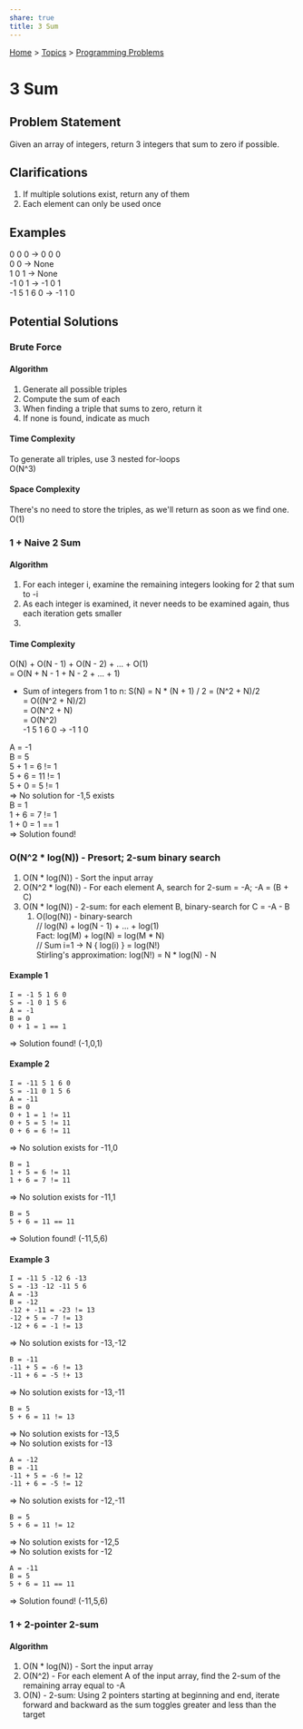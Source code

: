 ```yaml
---  
share: true  
title: 3 Sum  
---  
```

[Home](../../index.md) > [Topics](../index.md) > [Programming Problems](./index.md)  
# 3 Sum  
## Problem Statement  
Given an array of integers, return 3 integers that sum to zero if possible.  
  
## Clarifications  
1. If multiple solutions exist, return any of them  
2. Each element can only be used once  
  
## Examples  
0 0 0 -> 0 0 0  
0 0 -> None  
1 0 1 -> None  
-1 0 1 -> -1 0 1  
-1 5 1 6 0 -> -1 1 0  
  
## Potential Solutions  
### Brute Force  
#### Algorithm  
1. Generate all possible triples  
2. Compute the sum of each  
3. When finding a triple that sums to zero, return it  
4. If none is found, indicate as much  
#### Time Complexity  
To generate all triples, use 3 nested for-loops  
O(N^3)  
#### Space Complexity  
There's no need to store the triples, as we'll return as soon as we find one.  
O(1)  
  
### 1 + Naive 2 Sum  
#### Algorithm  
1. For each integer i, examine the remaining integers looking for 2 that sum to -i  
2. As each integer is examined, it never needs to be examined again, thus each iteration gets smaller  
3.   
  
#### Time Complexity  
O(N) + O(N - 1) + O(N - 2) + ... + O(1)  
= O(N + N - 1 + N - 2 + ... + 1)  
* Sum of integers from 1 to n: S(N) = N * (N + 1) / 2 = (N^2 + N)/2  
= O((N^2 + N)/2)  
= O(N^2 + N)  
= O(N^2)  
-1 5 1 6 0 -> -1 1 0  
  
A = -1  
B = 5  
5 + 1 = 6 != 1  
5 + 6 = 11 != 1  
5 + 0 = 5 != 1  
=> No solution for -1,5 exists  
B = 1  
1 + 6 = 7 != 1  
1 + 0 = 1 == 1  
=> Solution found!  
  
### O(N^2 * log(N)) - Presort; 2-sum binary search  
1. O(N * log(N)) - Sort the input array  
2. O(N^2 * log(N)) - For each element A, search for 2-sum = -A; -A = (B + C)  
  1.  O(N * log(N)) - 2-sum: for each element B, binary-search for C = -A - B  
      1. O(log(N)) - binary-search  
// log(N) + log(N - 1) + ... + log(1)  
Fact: log(M) + log(N) = log(M * N)  
// Sum i=1 -> N { log(i) } = log(N!)  
Stirling's approximation: log(N!) = N * log(N) - N  
  
#### Example 1  
```  
I = -1 5 1 6 0  
S = -1 0 1 5 6  
A = -1  
B = 0  
0 + 1 = 1 == 1  
```  
=> Solution found! (-1,0,1)  
  
#### Example 2  
```  
I = -11 5 1 6 0  
S = -11 0 1 5 6  
A = -11  
B = 0  
0 + 1 = 1 != 11  
0 + 5 = 5 != 11  
0 + 6 = 6 != 11  
```  
=> No solution exists for -11,0  
```  
B = 1  
1 + 5 = 6 != 11  
1 + 6 = 7 != 11  
```  
=> No solution exists for -11,1  
```  
B = 5  
5 + 6 = 11 == 11  
```  
=> Solution found! (-11,5,6)  
  
#### Example 3  
```  
I = -11 5 -12 6 -13  
S = -13 -12 -11 5 6  
A = -13  
B = -12  
-12 + -11 = -23 != 13  
-12 + 5 = -7 != 13  
-12 + 6 = -1 != 13  
```  
=> No solution exists for -13,-12  
```  
B = -11  
-11 + 5 = -6 != 13  
-11 + 6 = -5 !+ 13  
```  
=> No solution exists for -13,-11  
```  
B = 5  
5 + 6 = 11 != 13  
```  
=> No solution exists for -13,5  
=> No solution exists for -13  
```  
A = -12  
B = -11  
-11 + 5 = -6 != 12  
-11 + 6 = -5 != 12  
```  
=> No solution exists for -12,-11  
```  
B = 5  
5 + 6 = 11 != 12  
```  
=> No solution exists for -12,5  
=> No solution exists for -12  
```  
A = -11  
B = 5  
5 + 6 = 11 == 11  
```  
=> Solution found! (-11,5,6)  
  
### 1 + 2-pointer 2-sum  
#### Algorithm  
1. O(N * log(N)) - Sort the input array  
2. O(N^2) - For each element A of the input array, find the 2-sum of the remaining array equal to -A  
  1. O(N) - 2-sum: Using 2 pointers starting at beginning and end, iterate forward and backward as the sum toggles greater and less than the target  
